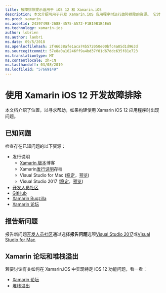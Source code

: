 ```yaml
---
title: 故障排除提示适用于 iOS 12 和 Xamarin.iOS
description: 本文介绍可用于开发 Xamarin.iOS 应用程序时进行故障排除的资源。 它讨论了报告新问题和其他疑难解答资源的已知的问题。
ms.prod: xamarin
ms.assetid: 24397498-2688-4575-A572-F1B19B1B4EA5
ms.technology: xamarin-ios
author: lobrien
ms.author: laobri
ms.date: 09/5/2018
ms.openlocfilehash: 2f46638afe1aca74b572050e00bfc4a85d1d963d
ms.sourcegitcommit: 57e8a0a10246ff9a4bd37f01d67ddc635f81e723
ms.translationtype: MT
ms.contentlocale: zh-CN
ms.lasthandoff: 03/08/2019
ms.locfileid: "57669149"
---
```

# <a name="troubleshooting-ios-12-development-with-xamarin"></a>使用 Xamarin iOS 12 开发故障排除

本文档介绍了位置，以寻求帮助，如果构建使用 Xamarin iOS 12 应用程序时出现问题。

## <a name="known-issues"></a>已知问题

检查存在已知问题的以下资源：

- 发行说明
    - [Xamarin 版本](http://releases.xamarin.com/)博客
    - Xamarin[发行说明](https://docs.microsoft.com/xamarin/ios/release-notes/)存档
    - Visual Studio for Mac ([稳定](https://docs.microsoft.com/visualstudio/releasenotes/vs2017-mac-relnotes)，[预览](https://docs.microsoft.com/visualstudio/releasenotes/vs2017-mac-preview-relnotes))
    - Visual Studio 2017 ([稳定](https://docs.microsoft.com/visualstudio/releasenotes/vs2017-relnotes)，[预览](https://docs.microsoft.com/visualstudio/releasenotes/vs2017-preview-relnotes))
- [开发人员社区](https://developercommunity.visualstudio.com/search.html)
- [GitHub](https://github.com/xamarin/xamarin-macios/issues)
- [Xamarin Bugzilla](https://bugzilla.xamarin.com/query.cgi?product=iOS)
- [Xamarin 论坛](https://forums.xamarin.com/categories/ios)

## <a name="report-a-new-issue"></a>报告新问题

报告新问题[开发人员社区](https://developercommunity.visualstudio.com/spaces/8/index.html)通过选择**报告问题**选项[Visual Studio 2017](https://docs.microsoft.com/visualstudio/ide/how-to-report-a-problem-with-visual-studio-2017)或[Visual Studio for Mac](https://docs.microsoft.com/visualstudio/mac/report-a-problem).

## <a name="xamarin-forums-and-stack-overflow"></a>Xamarin 论坛和堆栈溢出

若要讨论有关如何在 Xamarin.iOS 中实现特定 iOS 12 功能问题，看一看：

- [Xamarin 论坛](http://forums.xamarin.com/categories/ios)
- [堆栈溢出](https://stackoverflow.com/search?tab=newest&q=xamarin)
